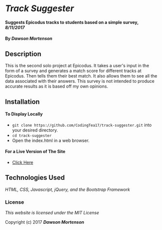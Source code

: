 # _Track Suggester_

#### Suggests Epicodus tracks to students based on a simple survey, _8/11/2017_

#### By _**Dawson Mortenson**_

## Description
This is the second solo project at Epicodus. It takes a user's input in the form of a survey and generates a match score for different tracks at Epicodus. Then tells them their best match. It also allows them to see all the data associated with their answers. This survey is not intended to produce accurate results as it is based off my own opinions. 

## Installation

#### To Display Locally
* `git clone https://github.com/CodingTea17/track-suggester.git` into your desired directory.
* `cd track-suggester`
* Open the index.html in a web browser.

#### For a Live Version of The Site
* [Click Here](https://codingtea17.github.io/track-suggester)


## Technologies Used

_HTML, CSS, Javascript, jQuery, and the Bootstrap Framework_

### License

*This website is licensed under the MIT License*

Copyright (c) 2017 **_Dawson Mortenson_**
